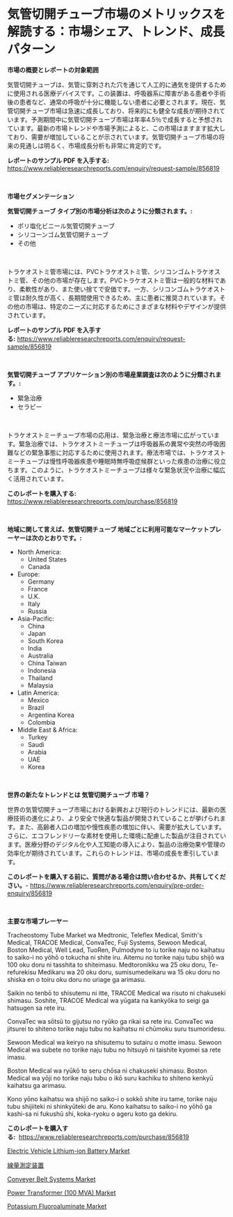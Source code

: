 <p><h1>気管切開チューブ市場のメトリックスを解読する：市場シェア、トレンド、成長パターン</h1></p><p><strong>市場の概要とレポートの対象範囲</strong></p>
<p><p>気管切開チューブは、気管に穿刺された穴を通じて人工的に通気を提供するために使用される医療デバイスです。この装置は、呼吸器系に障害がある患者や手術後の患者など、通常の呼吸が十分に機能しない患者に必要とされます。現在、気管切開チューブ市場は急速に成長しており、将来的にも健全な成長が期待されています。予測期間中に気管切開チューブ市場は年率4.5％で成長すると予想されています。最新の市場トレンドや市場予測によると、この市場はますます拡大しており、需要が増加していることが示されています。気管切開チューブ市場の将来の見通しは明るく、市場成長分析も非常に肯定的です。</p></p>
<p><strong>レポートのサンプル PDF を入手する:</strong> <a href="https://www.reliableresearchreports.com/enquiry/request-sample/856819">https://www.reliableresearchreports.com/enquiry/request-sample/856819</a></p>
<p>&nbsp;</p>
<p><strong>市場セグメンテーション</strong></p>
<p><strong>気管切開チューブ タイプ別の市場分析は次のように分類されます。:</strong></p>
<p><ul><li>ポリ塩化ビニール気管切開チューブ</li><li>シリコーンゴム気管切開チューブ</li><li>その他</li></ul></p>
<p>&nbsp;</p>
<p><p>トラケオストミ管市場には、PVCトラケオストミ管、シリコンゴムトラケオストミ管、その他の市場が存在します。PVCトラケオストミ管は一般的な材料であり、柔軟性があり、また使い捨てで安価です。一方、シリコンゴムトラケオストミ管は耐久性が高く、長期間使用できるため、主に患者に推奨されています。その他の市場は、特定のニーズに対応するためにさまざまな材料やデザインが提供されています。</p></p>
<p><strong>レポートのサンプル PDF を入手する:</strong>&nbsp;<a href="https://www.reliableresearchreports.com/enquiry/request-sample/856819">https://www.reliableresearchreports.com/enquiry/request-sample/856819</a></p>
<p>&nbsp;</p>
<p><strong> 気管切開チューブ アプリケーション別の市場産業調査は次のように分類されます。:</strong></p>
<p><ul><li>緊急治療</li><li>セラピー</li></ul></p>
<p>&nbsp;</p>
<p><p>トラケオストミーチューブ市場の応用は、緊急治療と療法市場に広がっています。緊急治療では、トラケオストミーチューブは呼吸器系の異常や突然の呼吸困難などの緊急事態に対応するために使用されます。療法市場では、トラケオストミーチューブは慢性呼吸器疾患や睡眠時無呼吸症候群といった疾患の治療に役立ちます。このように、トラケオストミーチューブは様々な緊急状況や治療に幅広く活用されています。</p></p>
<p><strong>このレポートを購入する:</strong>&nbsp; <a href="https://www.reliableresearchreports.com/purchase/856819">https://www.reliableresearchreports.com/purchase/856819</a></p>
<p>&nbsp;</p>
<p><strong>地域に関して言えば、気管切開チューブ 地域ごとに利用可能なマーケットプレーヤーは次のとおりです。:</strong></p>
<p><ul>
    <li>
        North America:
        <ul>
            <li>United States</li>
            <li>Canada</li>
        </ul>
    </li>
    <li>
        Europe:
        <ul>
            <li>Germany</li>
            <li>France</li>
            <li>U.K.</li>
            <li>Italy</li>
            <li>Russia</li>
        </ul>
    </li>
    <li>
        Asia-Pacific:
        <ul>
            <li>China</li>
            <li>Japan</li>
            <li>South Korea</li>
            <li>India</li>
            <li>Australia</li>
            <li>China Taiwan</li>
            <li>Indonesia</li>
            <li>Thailand</li>
            <li>Malaysia</li>
        </ul>
    </li>
    <li>
        Latin America:
        <ul>
            <li>Mexico</li>
            <li>Brazil</li>
            <li>Argentina Korea</li>
            <li>Colombia</li>
        </ul>
    </li>
    <li>
        Middle East & Africa:
        <ul>
            <li>Turkey</li>
            <li>Saudi</li>
            <li>Arabia</li>
            <li>UAE</li>
            <li>Korea</li>
        </ul>
    </li>
    </ul></p>
<p>&nbsp;</p>
<p><strong>世界の新たなトレンドとは 気管切開チューブ 市場？</strong></p>
<p><p>世界の気管切開チューブ市場における新興および現行のトレンドには、最新の医療技術の進化により、より安全で快適な製品が開発されていることが挙げられます。また、高齢者人口の増加や慢性疾患の増加に伴い、需要が拡大しています。さらに、エコフレンドリーな素材を使用した環境に配慮した製品が注目されています。医療分野のデジタル化や人工知能の導入により、製品の治療効果や管理の効率化が期待されています。これらのトレンドは、市場の成長を牽引しています。</p></p>
<p><strong>このレポートを購入する前に、質問がある場合は問い合わせるか、共有してください。</strong>- <a href="https://www.reliableresearchreports.com/enquiry/pre-order-enquiry/856819">https://www.reliableresearchreports.com/enquiry/pre-order-enquiry/856819</a></p>
<p>&nbsp;</p>
<p><strong>主要な市場プレーヤー</strong></p>
<p><p>Tracheostomy Tube Market wa Medtronic, Teleflex Medical, Smith's Medical, TRACOE Medical, ConvaTec, Fuji Systems, Sewoon Medical, Boston Medical, Well Lead, TuoRen, Pulmodyne to iu torike naju no kaihatsu to saiko-i no yōhō o tokucha ni shite iru. Aitemu no torike naju tubu shijō wa 100 oku doru ni tasshita to shiteimasu. Medtoronikku wa 25 oku doru, Te-refurekisu Medikaru wa 20 oku doru, sumisumedeikaru wa 15 oku doru no shiska en o toiru oku doru no uriage ga arimasu. </p><p>Saikin no tenbō to shisutemu ni itte, TRACOE Medical wa risuto ni chakuseki shimasu. Soshite, TRACOE Medical wa yūgata na kankyōka to seigi ga hatsugen sa rete iru.  </p><p>ConvaTec wa sōtsū to gijutsu no ryūko ga rikai sa rete iru. ConvaTec wa jitsurei to shiteno torike naju tubu no kaihatsu ni chūmoku suru tsumoridesu.  </p><p>Sewoon Medical wa keiryo na shisutemu to sutairu o motte imasu. Sewoon Medical wa subete no torike naju tubu no hitsuyō ni taishite kyomei sa rete imasu.  </p><p>Boston Medical wa ryūkō to seru chōsa ni chakuseki shimasu. Boston Medical wa yōji no torike naju tubu o ikō suru kachiku to shiteno kenkyū kaihatsu ga arimasu.  </p><p>Kono yōno kaihatsu wa shijō no saiko-i o sokkō shite iru tame, torike naju tubu shijiiteki ni shinkyūteki de aru. Kono kaihatsu to saiko-i no yōhō ga kashi-sa ni fukushū shi, koka-ryoku o ageru koto ga dekiru.</p></p>
<p><strong>このレポートを購入する:</strong>&nbsp;&nbsp;<a href="https://www.reliableresearchreports.com/purchase/856819">https://www.reliableresearchreports.com/purchase/856819</a></p>
<p><p><a href="https://github.com/zjyglelu/Market-Research-Report-List-2/blob/main/electric-vehicle-lithium-ion-battery-market.md">Electric Vehicle Lithium-ion Battery Market</a></p><p><a href="https://github.com/laurenreichert/Market-Research-Report-List-1/blob/main/118022316964.md">線量測定装置</a></p><p><a href="https://view.publitas.com/reportprime-1/conveyer-belt-systems-market-size-growth-outlook-from-2024-to-2031-projecting-at-markets-trends-analysis-by-application-regional-outlook-and-revenue/">Conveyer Belt Systems Market</a></p><p><a href="https://github.com/mbisetmhermsr/Market-Research-Report-List-1/blob/main/power-transformer-100-mva-market.md">Power Transformer (100 MVA) Market</a></p><p><a href="https://crocus-run-b5a.notion.site/Global-Potassium-Fluoroaluminate-Market-Size-and-Market-Trends-Insights-and-Projections-from-2024-t-4177de6ea1b44246aeec03775d54fb17">Potassium Fluoroaluminate Market</a></p></p>